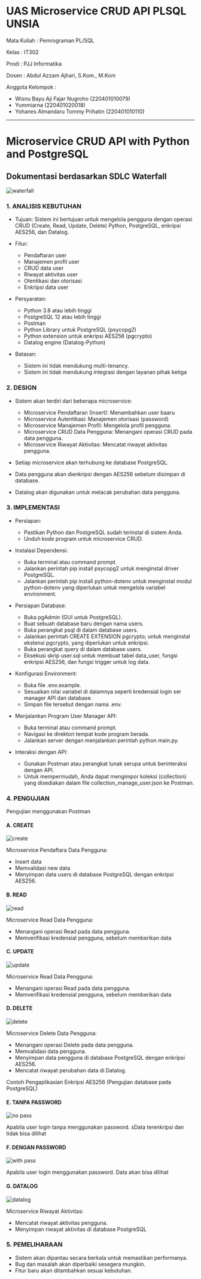 # UAS Microservice CRUD API PLSQL UNSIA

Mata Kuliah : Pemrograman PL/SQL

Kelas : IT302

Prodi : PJJ Informatika

Dosen : Abdul Azzam Ajhari, S.Kom., M.Kom

Anggota Kelompok :

-   Wisnu Bayu Aji Fajar Nugroho (220401010079)
-   Yummiarna (220401020018)
-   Yohanes Almandaru Tommy Prihatin (220401010110)

<hr>

# Microservice CRUD API with Python and PostgreSQL

## Dokumentasi berdasarkan SDLC Waterfall

![waterfall](screenshot/Metode-SDLC-Waterfall.png)

### 1. ANALISIS KEBUTUHAN

-   Tujuan: Sistem ini bertujuan untuk mengelola pengguna dengan operasi CRUD (Create, Read, Update, Delete) Python, PostgreSQL, enkripsi AES256, dan Datalog.

-   Fitur:

    -   Pendaftaran user
    -   Manajemen profil user
    -   CRUD data user
    -   Riwayat aktivitas user
    -   Otentikasi dan otorisasi
    -   Enkripsi data user

-   Persyaratan:

    -   Python 3.8 atau lebih tinggi
    -   PostgreSQL 12 atau lebih tinggi
    -   Postman
    -   Python Library untuk PostgreSQL (psycopg2)
    -   Python extension untuk enkripsi AES256 (pgcrypto)
    -   Datalog engine (Datalog-Python)

-   Batasan:

    -   Sistem ini tidak mendukung multi-tenancy.
    -   Sistem ini tidak mendukung integrasi dengan layanan pihak ketiga

### 2. DESIGN

-   Sistem akan terdiri dari beberapa microservice:

    -   Microservice Pendaftaran (Insert): Menambahkan user baaru
    -   Microservice Autentikasi: Manajemen otorisasi (password)
    -   Microservice Manajemen Profil: Mengelola profil pengguna.
    -   Microservice CRUD Data Pengguna: Menangani operasi CRUD pada data pengguna.
    -   Microservice Riwayat Aktivitas: Mencatat riwayat aktivitas pengguna.

-   Setiap microservice akan terhubung ke database PostgreSQL.

-   Data pengguna akan dienkripsi dengan AES256 sebelum disimpan di database.

-   Datalog akan digunakan untuk melacak perubahan data pengguna.

### 3. IMPLEMENTASI

-   Persiapan:

    -   Pastikan Python dan PostgreSQL sudah terinstal di sistem Anda.
    -   Unduh kode program untuk microservice CRUD.

-   Instalasi Dependensi:

    -   Buka terminal atau command prompt.
    -   Jalankan perintah pip install psycopg2 untuk menginstal driver PostgreSQL.
    -   Jalankan perintah pip install python-dotenv untuk menginstal modul python-dotenv yang diperlukan untuk mengelola variabel environment.

-   Persiapan Database:

    -   Buka pgAdmin (GUI untuk PostgreSQL).
    -   Buat sebuah database baru dengan nama users.
    -   Buka perangkat psql di dalam database users.
    -   Jalankan perintah CREATE EXTENSION pgcrypto; untuk menginstal ekstensi pgcrypto, yang diperlukan untuk enkripsi.
    -   Buka perangkat query di dalam database users.
    -   Eksekusi skrip user.sql untuk membuat tabel data_user, fungsi enkripsi AES256, dan fungsi trigger untuk log data.

-   Konfigurasi Environment:

    -   Buka file .env.example.
    -   Sesuaikan nilai variabel di dalamnya seperti kredensial login ser manager API dan database.
    -   Simpan file tersebut dengan nama .env.

-   Menjalankan Program User Manager API:

    -   Buka terminal atau command prompt.
    -   Navigasi ke direktori tempat kode program berada.
    -   Jalankan server dengan menjalankan perintah python main.py.

-   Interaksi dengan API:

    -   Gunakan Postman atau perangkat lunak serupa untuk berinteraksi dengan API.
    -   Untuk mempermudah, Anda dapat mengimpor koleksi (collection) yang disediakan dalam file collection_manage_user.json ke Postman.

### 4. PENGUJIAN

Pengujian menggunakan Postman

#### A. CREATE

![create](screenshot/create.png)

Microservice Pendaftara Data Pengguna:

-   Insert data
-   Memvalidasi new data
-   Menyimpan data users di database PostgreSQL dengan enkripsi AES256.

#### B. READ

![read](screenshot/read.png)

Microservice Read Data Pengguna:

-   Menangani operasi Read pada data pengguna.
-   Memverifikasi kredensial pengguna, sebelum memberikan data

#### C. UPDATE

![update](screenshot/update.png)

Microservice Read Data Pengguna:

-   Menangani operasi Read pada data pengguna.
-   Memverifikasi kredensial pengguna, sebelum memberikan data

#### D. DELETE

![delete](screenshot/delete.png)

Microservice Delete Data Pengguna:

-   Menangani operasi Delete pada data pengguna.
-   Memvalidasi data pengguna.
-   Menyimpan data pengguna di database PostgreSQL dengan enkripsi AES256.
-   Mencatat riwayat perubahan data di Datalog.

Contoh Pengaplikasian Enkripsi AES256
(Pengujian database pada PostgreSQL)

#### E. TANPA PASSWORD

![no pass](screenshot/no%20password.png)

Apabila user login tanpa menggunakan password. sData terenkripsi dan tidak bisa dilihat

#### F. DENGAN PASSWORD

![with pass](screenshot/dengan%20password.png)

Apabila user login menggunakan password. Data akan bisa dilihat

#### G. DATALOG

![datalog](screenshot/log.png)

Microservice Riwayat Aktivitas:

-   Mencatat riwayat aktivitas pengguna.
-   Menyimpan riwayat aktivitas di database PostgreSQL

### 5. PEMELIHARAAN

-   Sistem akan dipantau secara berkala untuk memastikan performanya.
-   Bug dan masalah akan diperbaiki sesegera mungkin.
-   Fitur baru akan ditambahkan sesuai kebutuhan.
